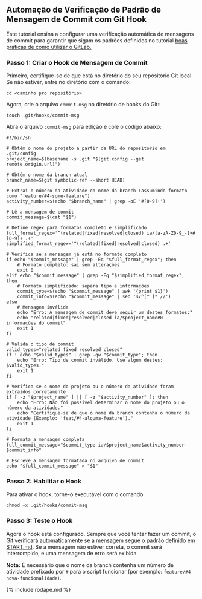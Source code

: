## Automação de Verificação de Padrão de Mensagem de Commit com Git Hook

Este tutorial ensina a configurar uma verificação automática de mensagens de commit para garantir que sigam os padrões definidos no tutorial [boas práticas de como utilizar o GitLab.](./START.md)

### Passo 1: Criar o Hook de Mensagem de Commit 

Primeiro, certifique-se de que está no diretório do seu repositório Git local. Se não estiver, entre no diretório com o comando:
```
cd <caminho pro repositório>
```


Agora, crie o arquivo `commit-msg` no diretório de hooks do Git::
```
touch .git/hooks/commit-msg
```

Abra o arquivo `commit-msg` para edição e cole o código abaixo:
```
#!/bin/sh

# Obtém o nome do projeto a partir da URL do repositório em .git/config
project_name=$(basename -s .git "$(git config --get remote.origin.url)")

# Obtém o nome da branch atual
branch_name=$(git symbolic-ref --short HEAD)

# Extrai o número da atividade do nome da branch (assumindo formato como "feature/#4-some-feature")
activity_number=$(echo "$branch_name" | grep -oE '#[0-9]+')

# Lê a mensagem de commit
commit_message=$(cat "$1")

# Define regex para formatos completo e simplificado
full_format_regex='^(related|fixed|resolved|closed) ia/[a-zA-Z0-9_-]+#[0-9]+ .+'
simplified_format_regex='^(related|fixed|resolved|closed) .+'

# Verifica se a mensagem já está no formato completo
if echo "$commit_message" | grep -Eq "$full_format_regex"; then
    # Formato completo: sai sem alterações
    exit 0
elif echo "$commit_message" | grep -Eq "$simplified_format_regex"; then
    # Formato simplificado: separa tipo e informações
    commit_type=$(echo "$commit_message" | awk '{print $1}')
    commit_info=$(echo "$commit_message" | sed 's/^[^ ]* //')
else
    # Mensagem inválida
    echo "Erro: A mensagem de commit deve seguir um destes formatos:"    
	echo "related|fixed|resolved|closed ia/$project_name#0 - informações do commit"
    exit 1
fi

# Valida o tipo de commit
valid_types="related fixed resolved closed"
if ! echo "$valid_types" | grep -qw "$commit_type"; then
    echo "Erro: Tipo de commit inválido. Use algum destes: $valid_types."
    exit 1
fi

# Verifica se o nome do projeto ou o número da atividade foram extraídos corretamente
if [ -z "$project_name" ] || [ -z "$activity_number" ]; then
    echo "Erro: Não foi possível determinar o nome do projeto ou o número da atividade."
    echo "Certifique-se de que o nome da branch contenha o número da atividade (Exemplo: 'feat/#4-alguma-feature')."
    exit 1
fi

# Formata a mensagem completa
full_commit_message="$commit_type ia/$project_name$activity_number - $commit_info"

# Escreve a mensagem formatada no arquivo de commit
echo "$full_commit_message" > "$1"
```

### Passo 2: Habilitar o Hook

Para ativar o hook, torne-o executável com o comando:
```
chmod +x .git/hooks/commit-msg
```

### Passo 3: Teste o Hook

Agora o hook está configurado. Sempre que você tentar fazer um commit, o Git verificará automaticamente se a mensagem segue o padrão definido em [START.md](./START.md). Se a mensagem não estiver correta, o commit será interrompido, e uma mensagem de erro será exibida.

**Nota:** É necessário que o nome da branch contenha um número de atividade prefixado por `#` para o script funcionar (por exemplo: `feature/#4-nova-funcionalidade`).




{% include rodape.md %}